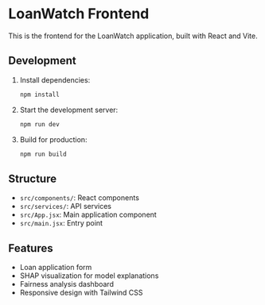 # LoanWatch Frontend

This is the frontend for the LoanWatch application, built with React and Vite.

## Development

1. Install dependencies:
   ```bash
   npm install
   ```

2. Start the development server:
   ```bash
   npm run dev
   ```

3. Build for production:
   ```bash
   npm run build
   ```

## Structure

- `src/components/`: React components
- `src/services/`: API services
- `src/App.jsx`: Main application component
- `src/main.jsx`: Entry point

## Features

- Loan application form
- SHAP visualization for model explanations
- Fairness analysis dashboard
- Responsive design with Tailwind CSS
